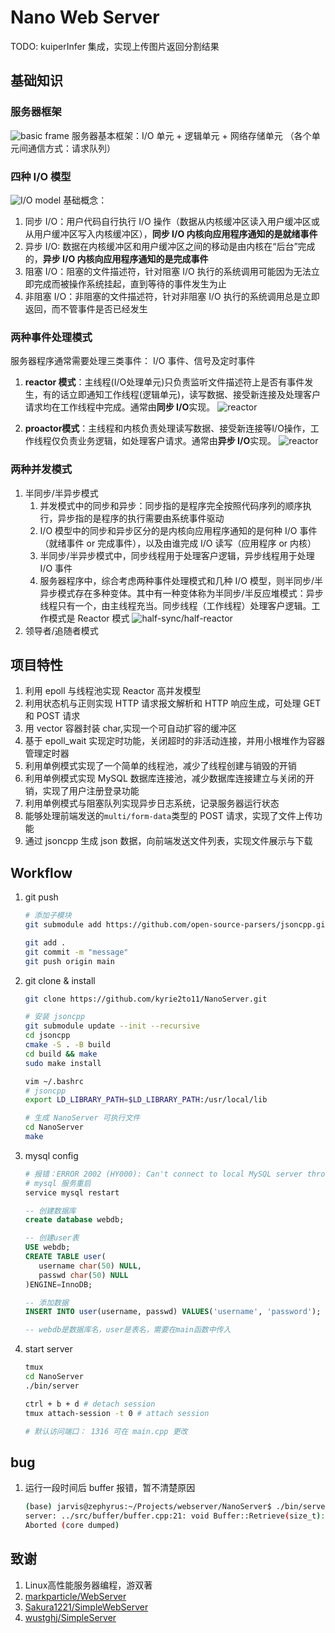 # Nano Web Server

TODO: kuiperInfer 集成，实现上传图片返回分割结果

## 基础知识

### 服务器框架

![basic frame](./resources/images/basic_frame.png)
服务器基本框架：I/O 单元 + 逻辑单元 + 网络存储单元 （各个单元间通信方式：请求队列）

### 四种 I/O 模型

![I/O model](./resources/images/IO_compare.png)
基础概念：

1. 同步 I/O：用户代码自行执行 I/O 操作（数据从内核缓冲区读入用户缓冲区或从用户缓冲区写入内核缓冲区），**同步 I/O 内核向应用程序通知的是就绪事件**
2. 异步 I/O: 数据在内核缓冲区和用户缓冲区之间的移动是由内核在“后台”完成的，**异步 I/O 内核向应用程序通知的是完成事件**
3. 阻塞 I/O：阻塞的文件描述符，针对阻塞 I/O 执行的系统调用可能因为无法立即完成而被操作系统挂起，直到等待的事件发生为止
4. 非阻塞 I/O：非阻塞的文件描述符，针对非阻塞 I/O 执行的系统调用总是立即返回，而不管事件是否已经发生

### 两种事件处理模式

服务器程序通常需要处理三类事件： I/O 事件、信号及定时事件

1. **reactor 模式**：主线程(I/O处理单元)只负责监听文件描述符上是否有事件发生，有的话立即通知工作线程(逻辑单元)，读写数据、接受新连接及处理客户请求均在工作线程中完成。通常由**同步 I/O**实现。
![reactor](./resources/images/reactor.png)

2. **proactor模式**：主线程和内核负责处理读写数据、接受新连接等I/O操作，工作线程仅负责业务逻辑，如处理客户请求。通常由**异步 I/O**实现。
![reactor](./resources/images/proactor.png)

### 两种并发模式

1. 半同步/半异步模式
   1. 并发模式中的同步和异步：同步指的是程序完全按照代码序列的顺序执行，异步指的是程序的执行需要由系统事件驱动
   2. I/O 模型中的同步和异步区分的是内核向应用程序通知的是何种 I/O 事件（就绪事件 or 完成事件），以及由谁完成 I/O 读写（应用程序 or 内核）
   3. 半同步/半异步模式中，同步线程用于处理客户逻辑，异步线程用于处理 I/O 事件
   4. 服务器程序中，综合考虑两种事件处理模式和几种 I/O 模型，则半同步/半异步模式存在多种变体。其中有一种变体称为半同步/半反应堆模式：异步线程只有一个，由主线程充当。同步线程（工作线程）处理客户逻辑。工作模式是 Reactor 模式
   ![half-sync/half-reactor](./resources/images/half_sync_half_reactive.png)
2. 领导者/追随者模式

## 项目特性

1. 利用 epoll 与线程池实现 Reactor 高并发模型
2. 利用状态机与正则实现 HTTP 请求报文解析和 HTTP 响应生成，可处理 GET 和 POST 请求
3. 用 vector 容器封装 char,实现一个可自动扩容的缓冲区
4. 基于 epoll_wait 实现定时功能，关闭超时的非活动连接，并用小根堆作为容器管理定时器
5. 利用单例模式实现了一个简单的线程池，减少了线程创建与销毁的开销
6. 利用单例模式实现 MySQL 数据库连接池，减少数据库连接建立与关闭的开销，实现了用户注册登录功能
7. 利用单例模式与阻塞队列实现异步日志系统，记录服务器运行状态
8. 能够处理前端发送的`multi/form-data`类型的 POST 请求，实现了文件上传功能
9. 通过 jsoncpp 生成 json 数据，向前端发送文件列表，实现文件展示与下载

## Workflow

1. git push

   ```bash
   # 添加子模块
   git submodule add https://github.com/open-source-parsers/jsoncpp.git jsoncpp
   
   git add .
   git commit -m "message"
   git push origin main
   ```

2. git clone & install

   ```bash
   git clone https://github.com/kyrie2to11/NanoServer.git

   # 安装 jsoncpp
   git submodule update --init --recursive
   cd jsoncpp
   cmake -S . -B build
   cd build && make
   sudo make install
   ```

   ```bash
   vim ~/.bashrc
   # jsoncpp
   export LD_LIBRARY_PATH=$LD_LIBRARY_PATH:/usr/local/lib
   ```

   ```bash
   # 生成 NanoServer 可执行文件 
   cd NanoServer
   make
   ```

3. mysql config

   ```bash
   # 报错：ERROR 2002 (HY000): Can't connect to local MySQL server through socket '/var/run/mysqld/mysqld.sock' (2)
   # mysql 服务重启
   service mysql restart 
   ```

   ```sql
   -- 创建数据库
   create database webdb;

   -- 创建user表
   USE webdb;
   CREATE TABLE user(
      username char(50) NULL,
      passwd char(50) NULL
   )ENGINE=InnoDB;

   -- 添加数据
   INSERT INTO user(username, passwd) VALUES('username', 'password');

   -- webdb是数据库名，user是表名，需要在main函数中传入
   ```

4. start server

   ```bash
   tmux
   cd NanoServer
   ./bin/server

   ctrl + b + d # detach session
   tmux attach-session -t 0 # attach session
   
   # 默认访问端口： 1316 可在 main.cpp 更改
   ```

## bug

1. 运行一段时间后 buffer 报错，暂不清楚原因

   ```bash
   (base) jarvis@zephyrus:~/Projects/webserver/NanoServer$ ./bin/server 
   server: ../src/buffer/buffer.cpp:21: void Buffer::Retrieve(size_t): Assertion 'len <= ReadableBytes()' failed.
   Aborted (core dumped)
   ```

## 致谢

1. Linux高性能服务器编程，游双著
2. [markparticle/WebServer](https://github.com/markparticle/WebServer)
3. [Sakura1221/SimpleWebServer](https://github.com/Sakura1221/SimpleWebServer.git)
4. [wustghj/SimpleServer](https://github.com/wustghj/SimpleServer.git)
